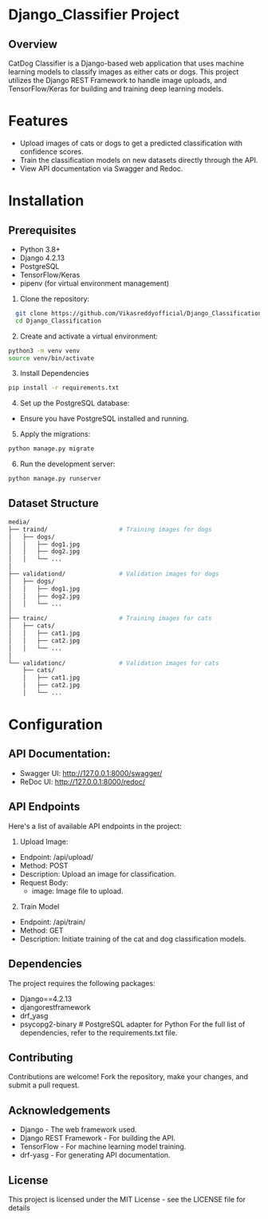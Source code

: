 
# Django_Classifier Project
## Overview

CatDog Classifier is a Django-based web application that uses machine learning models to classify images as either cats or dogs. This project utilizes the Django REST Framework to handle image uploads, and TensorFlow/Keras for building and training deep learning models.

# Features
- Upload images of cats or dogs to get a predicted classification with confidence scores.
- Train the classification models on new datasets directly through the API.
- View API documentation via Swagger and Redoc.


# Installation
## Prerequisites
- Python 3.8+
- Django 4.2.13
- PostgreSQL 
- TensorFlow/Keras
- pipenv (for virtual environment management)

1. Clone the repository:

```bash
  git clone https://github.com/Vikasreddyofficial/Django_Classification.git
  cd Django_Classification
```
2. Create and activate a virtual environment:

```bash
python3 -m venv venv
source venv/bin/activate 

```
3. Install Dependencies

```bash
pip install -r requirements.txt

```
4. Set up the PostgreSQL database:

- Ensure you have PostgreSQL installed and running.

5. Apply the migrations:

```bash
python manage.py migrate

```
6. Run the development server:

```bash
python manage.py runserver

```

## Dataset Structure
``` bash
media/
├── traind/                    # Training images for dogs
│   ├── dogs/
│   │   ├── dog1.jpg
│   │   ├── dog2.jpg
│   │   └── ...
│
├── validationd/               # Validation images for dogs
│   ├── dogs/
│   │   ├── dog1.jpg
│   │   ├── dog2.jpg
│   │   └── ...
│
├── trainc/                    # Training images for cats
│   ├── cats/
│   │   ├── cat1.jpg
│   │   ├── cat2.jpg
│   │   └── ...
│
└── validationc/               # Validation images for cats
    ├── cats/
    │   ├── cat1.jpg
    │   ├── cat2.jpg
    │   └── ...


```

# Configuration

## API Documentation:

- Swagger UI: http://127.0.0.1:8000/swagger/
- ReDoc UI: http://127.0.0.1:8000/redoc/


## API Endpoints
Here's a list of available API endpoints in the project:

1. Upload Image:

- Endpoint: /api/upload/
- Method: POST
- Description: Upload an image for classification.
- Request Body:
   - image: Image file to upload.

2. Train Model

- Endpoint: /api/train/
- Method: GET
- Description: Initiate training of the cat and dog classification models.


## Dependencies
The project requires the following packages:
- Django==4.2.13
- djangorestframework
- drf_yasg
- psycopg2-binary # PostgreSQL adapter for Python
For the full list of dependencies, refer to the requirements.txt file.

## Contributing
Contributions are welcome! Fork the repository, make your changes, and submit a pull request.

## Acknowledgements
- Django - The web framework used.
- Django REST Framework - For building the API.
- TensorFlow - For machine learning model training.
- drf-yasg - For generating API documentation.
## License
This project is licensed under the MIT License - see the LICENSE file for details